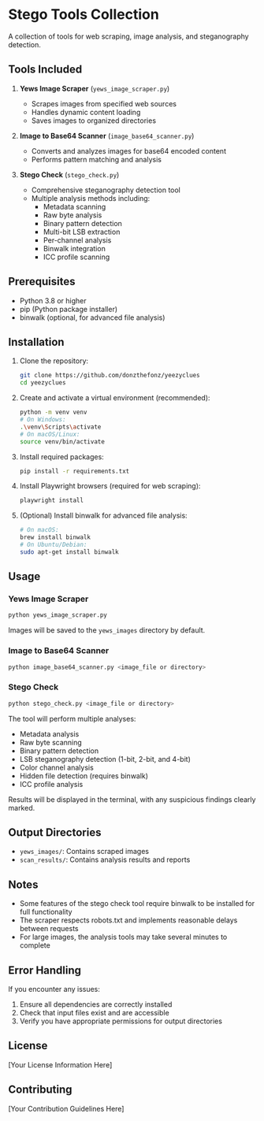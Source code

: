 # Stego Tools Collection

A collection of tools for web scraping, image analysis, and steganography detection.

## Tools Included

1. **Yews Image Scraper** (`yews_image_scraper.py`)
   - Scrapes images from specified web sources
   - Handles dynamic content loading
   - Saves images to organized directories

2. **Image to Base64 Scanner** (`image_base64_scanner.py`)
   - Converts and analyzes images for base64 encoded content
   - Performs pattern matching and analysis

3. **Stego Check** (`stego_check.py`)
   - Comprehensive steganography detection tool
   - Multiple analysis methods including:
     - Metadata scanning
     - Raw byte analysis
     - Binary pattern detection
     - Multi-bit LSB extraction
     - Per-channel analysis
     - Binwalk integration
     - ICC profile scanning

## Prerequisites

- Python 3.8 or higher
- pip (Python package installer)
- binwalk (optional, for advanced file analysis)

## Installation

1. Clone the repository:
   ```bash
   git clone https://github.com/donzthefonz/yeezyclues
   cd yeezyclues
   ```

2. Create and activate a virtual environment (recommended):
   ```bash
   python -m venv venv
   # On Windows:
   .\venv\Scripts\activate
   # On macOS/Linux:
   source venv/bin/activate
   ```

3. Install required packages:
   ```bash
   pip install -r requirements.txt
   ```

4. Install Playwright browsers (required for web scraping):
   ```bash
   playwright install
   ```

5. (Optional) Install binwalk for advanced file analysis:
   ```bash
   # On macOS:
   brew install binwalk
   # On Ubuntu/Debian:
   sudo apt-get install binwalk
   ```

## Usage

### Yews Image Scraper

```bash
python yews_image_scraper.py
```

Images will be saved to the `yews_images` directory by default.

### Image to Base64 Scanner

```bash
python image_base64_scanner.py <image_file or directory> 
```

### Stego Check

```bash
python stego_check.py <image_file or directory>
```

The tool will perform multiple analyses:
- Metadata analysis
- Raw byte scanning
- Binary pattern detection
- LSB steganography detection (1-bit, 2-bit, and 4-bit)
- Color channel analysis
- Hidden file detection (requires binwalk)
- ICC profile analysis

Results will be displayed in the terminal, with any suspicious findings clearly marked.

## Output Directories

- `yews_images/`: Contains scraped images
- `scan_results/`: Contains analysis results and reports

## Notes

- Some features of the stego check tool require binwalk to be installed for full functionality
- The scraper respects robots.txt and implements reasonable delays between requests
- For large images, the analysis tools may take several minutes to complete

## Error Handling

If you encounter any issues:
1. Ensure all dependencies are correctly installed
2. Check that input files exist and are accessible
3. Verify you have appropriate permissions for output directories

## License

[Your License Information Here]

## Contributing

[Your Contribution Guidelines Here] 